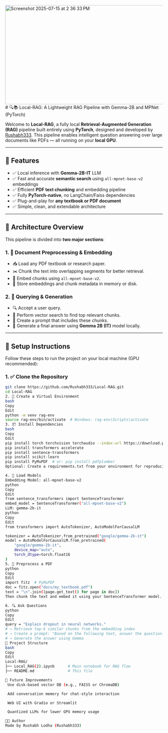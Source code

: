 <img width="871" height="316" alt="Screenshot 2025-07-15 at 2 36 33 PM" src="https://github.com/user-attachments/assets/b779d7b0-b3fe-4656-b2d1-326e68772287" />
# 🔍📚 Local-RAG: A Lightweight RAG Pipeline with Gemma-2B and MPNet (PyTorch)

Welcome to **Local-RAG**, a fully local **Retrieval-Augmented Generation (RAG)** pipeline built entirely using **PyTorch**, designed and developed by [Rushabh333](https://github.com/Rushabh333). This pipeline enables intelligent question answering over large documents like PDFs — all running on your **local GPU**.

---

## 🚀 Features

- ✅ Local inference with **Gemma-2B-IT** LLM
- ✅ Fast and accurate **semantic search** using `all-mpnet-base-v2` embeddings
- ✅ Efficient **PDF text chunking** and embedding pipeline
- ✅ Fully **PyTorch-native**, no LangChain/Faiss dependencies
- ✅ Plug-and-play for **any textbook or PDF document**
- ✅ Simple, clean, and extendable architecture

---

## 🧠 Architecture Overview

This pipeline is divided into **two major sections**:

### 1. 📄 Document Preprocessing & Embedding

- 📥 Load any PDF textbook or research paper.
- ✂️ Chunk the text into overlapping segments for better retrieval.
- 🧠 Embed chunks using `all-mpnet-base-v2`.
- 💾 Store embeddings and chunk metadata in memory or disk.

### 2. 🔎 Querying & Generation

- 🔍 Accept a user query.
- 🤖 Perform vector search to find top relevant chunks.
- 📝 Create a prompt that includes these chunks.
- 💬 Generate a final answer using **Gemma 2B (IT)** model locally.

---

## 🔧 Setup Instructions

Follow these steps to run the project on your local machine (GPU recommended):

### 1. ✅ Clone the Repository

```bash
git clone https://github.com/Rushabh333/Local-RAG.git
cd Local-RAG
2. 🐍 Create a Virtual Environment
bash
Copy
Edit
python -m venv rag-env
source rag-env/bin/activate  # Windows: rag-env\Scripts\activate
3. 📦 Install Dependencies
bash
Copy
Edit
pip install torch torchvision torchaudio --index-url https://download.pytorch.org/whl/cu121
pip install transformers accelerate
pip install sentence-transformers
pip install scikit-learn
pip install PyMuPDF  # or: pip install pdfplumber
Optional: Create a requirements.txt from your environment for reproducibility.

4. 💾 Load Models
Embedding Model: all-mpnet-base-v2
python
Copy
Edit
from sentence_transformers import SentenceTransformer
embed_model = SentenceTransformer("all-mpnet-base-v2")
LLM: gemma-2b-it
python
Copy
Edit
from transformers import AutoTokenizer, AutoModelForCausalLM

tokenizer = AutoTokenizer.from_pretrained("google/gemma-2b-it")
model = AutoModelForCausalLM.from_pretrained(
    "google/gemma-2b-it",
    device_map="auto",
    torch_dtype=torch.float16
)
5. 📘 Preprocess a PDF
python
Copy
Edit
import fitz  # PyMuPDF
doc = fitz.open("docs/my_textbook.pdf")
text = "\n".join([page.get_text() for page in doc])
Then chunk the text and embed it using your SentenceTransformer model.

6. 🔍 Ask Questions
python
Copy
Edit
query = "Explain dropout in neural networks."
# → Retrieve top-k similar chunks from the embedding index
# → Create a prompt: "Based on the following text, answer the question..."
# → Generate the answer using Gemma
📁 Project Structure
bash
Copy
Edit
Local-RAG/
├── Local_RAG(2).ipynb      # Main notebook for RAG flow
├── README.md               # This file

📌 Future Improvements
 Use disk-based vector DB (e.g., FAISS or ChromaDB)

 Add conversation memory for chat-style interaction

 Web UI with Gradio or Streamlit

 Quantized LLMs for lower GPU memory usage

🧑‍💻 Author
Made by Rushabh Lodha (Rushabh333)
